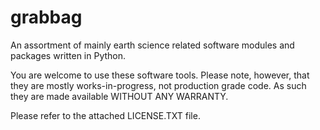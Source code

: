 grabbag
=======

An assortment of mainly earth science related software modules and packages written in Python.

You are welcome to use these software tools. Please note, however, that they are mostly works-in-progress,
not production grade code. As such they are made available WITHOUT ANY WARRANTY.

Please refer to the attached LICENSE.TXT file.
